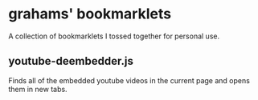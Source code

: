 # grahams' bookmarklets

A collection of bookmarklets I tossed together for personal use.

## youtube-deembedder.js

Finds all of the embedded youtube videos in the current page and opens them in new tabs.
